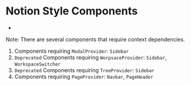 # Notion Style Components

-

Note: There are several components that require context dependencies.

1. Components requiring `ModalProvider`: `Sidebar`
2. `Deprecated` Components requiring `WorpsaceProvider`: `Sidebar`, `WorkspaceSwitcher`
3. `Deprecated` Components requiring `TreeProvider`: `Sidebar`
4. Components requiring `PageProvider`: `Navbar`, `PageHeader`
